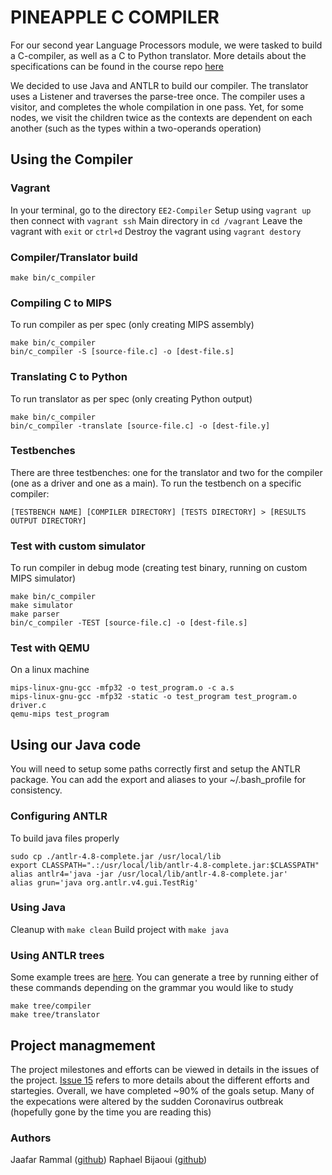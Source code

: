 # PINEAPPLE C COMPILER

For our second year Language Processors module, we were tasked to build a C-compiler, as well as a C to Python translator. More details about the specifications can be found in the course repo [here](https://github.com/LangProc/langproc-2019-cw)

We decided to use Java and ANTLR to build our compiler. The translator uses a Listener and traverses the parse-tree once. The compiler uses a visitor, and completes the whole compilation in one pass. Yet, for some nodes, we visit the children twice as the contexts are dependent on each another (such as the types within a two-operands operation)

## Using the Compiler

### Vagrant
In your terminal, go to the directory ```EE2-Compiler```
Setup using ```vagrant up``` then connect with ```vagrant ssh```
Main directory in ```cd /vagrant```
Leave the vagrant with ```exit``` or ```ctrl+d```
Destroy the vagrant using ```vagrant destory```

### Compiler/Translator build
```
make bin/c_compiler
```

### Compiling C to MIPS
To run compiler as per spec (only creating MIPS assembly)
```
make bin/c_compiler
bin/c_compiler -S [source-file.c] -o [dest-file.s]
```

### Translating C to Python
To run translator as per spec (only creating Python output)
```
make bin/c_compiler
bin/c_compiler -translate [source-file.c] -o [dest-file.y]
```

### Testbenches

There are three testbenches: one for the translator and two for the compiler (one as a driver and one as a main). To run the testbench on a specific compiler:
```
[TESTBENCH NAME] [COMPILER DIRECTORY] [TESTS DIRECTORY] > [RESULTS OUTPUT DIRECTORY]
```

### Test with custom simulator
To run compiler in debug mode (creating test binary, running on custom MIPS simulator)
```
make bin/c_compiler
make simulator
make parser
bin/c_compiler -TEST [source-file.c] -o [dest-file.s]
```
### Test with QEMU
On a linux machine
```
mips-linux-gnu-gcc -mfp32 -o test_program.o -c a.s
mips-linux-gnu-gcc -mfp32 -static -o test_program test_program.o driver.c
qemu-mips test_program
```

## Using our Java code

You will need to setup some paths correctly first and setup the ANTLR package. You can add the export and aliases to your ~/.bash_profile for consistency.

### Configuring ANTLR
To build java files properly
```
sudo cp ./antlr-4.8-complete.jar /usr/local/lib
export CLASSPATH=".:/usr/local/lib/antlr-4.8-complete.jar:$CLASSPATH"
alias antlr4='java -jar /usr/local/lib/antlr-4.8-complete.jar'
alias grun='java org.antlr.v4.gui.TestRig' 
```

### Using Java
Cleanup with ```make clean```
Build project with ```make java```

### Using ANTLR trees

Some example trees are [here](sample_trees). You can generate a tree by running either of these commands depending on the grammar you would like to study
```
make tree/compiler
make tree/translator
```

## Project managmement

The project milestones and efforts can be viewed in details in the issues of the project. [Issue 15](https://github.com/JaafarRammal/EE2-Compiler/issues/15) refers to more details about the different efforts and startegies. Overall, we have completed ~90% of the goals setup. Many of the expecations were altered by the sudden Coronavirus outbreak (hopefully gone by the time you are reading this)

### Authors

Jaafar Rammal ([github](https://github.com/JaafarRammal))
Raphael Bijaoui ([github](https://github.com/RaphaelBijaoui))
